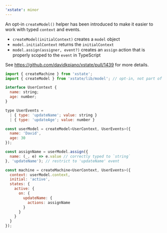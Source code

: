 ```yaml
---
'xstate': minor
---
```


An opt-in `createModel()` helper has been introduced to make it easier to work with typed `context` and events.

- `createModel(initialContext)` creates a `model` object
- `model.initialContext` returns the `initialContext`
- `model.assign(assigner, event?)` creates an `assign` action that is properly scoped to the `event` in TypeScript

See https://github.com/davidkpiano/xstate/pull/1439 for more details.

```js
import { createMachine } from 'xstate';
import { createModel } from 'xstate/lib/model'; // opt-in, not part of main build

interface UserContext {
  name: string;
  age: number;
}

type UserEvents =
  | { type: 'updateName'; value: string }
  | { type: 'updateAge'; value: number }

const userModel = createModel<UserContext, UserEvents>({
  name: 'David',
  age: 30
});

const assignName = userModel.assign({
  name: (_, e) => e.value // correctly typed to `string`
}, 'updateName'); // restrict to 'updateName' event

const machine = createMachine<UserContext, UserEvents>({
  context: userModel.context,
  initial: 'active',
  states: {
    active: {
      on: {
        updateName: {
          actions: assignName
        }
      }
    }
  }
});
```
